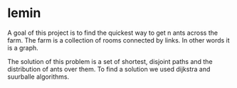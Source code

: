 # lemin

A goal of this project is to find the quickest way to get n ants across the farm.
The farm is a collection of rooms connected by links. In other words it is a graph.

The solution of this problem is a set of shortest, disjoint paths 
and the distribution of ants over them. To find a solution we used dijkstra 
and suurballe algorithms.
